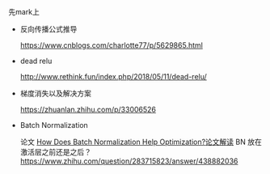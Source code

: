 先mark上

* 反向传播公式推导

  https://www.cnblogs.com/charlotte77/p/5629865.html

* dead relu 

  http://www.rethink.fun/index.php/2018/05/11/dead-relu/

* 梯度消失以及解决方案

  https://zhuanlan.zhihu.com/p/33006526

* Batch Normalization

  论文 [How Does Batch Normalization Help Optimization?](https://arxiv.org/pdf/1805.11604.pdf)[论文解读](https://zhuanlan.zhihu.com/p/52749286)
  BN 放在激活层之前还是之后？ https://www.zhihu.com/question/283715823/answer/438882036
